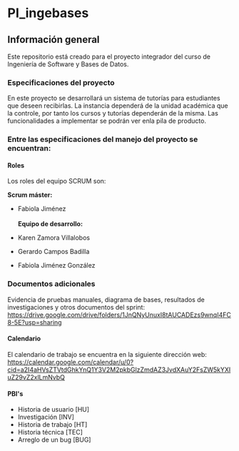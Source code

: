 # PI_ingebases



## Información general

Este repositorio está creado para el proyecto integrador del curso de Ingeniería de Software y Bases de Datos.

### Especificaciones del proyecto

En este proyecto se desarrollará un sistema de tutorías para estudiantes que deseen recibirlas. La instancia dependerá de la unidad académica que la controle, por tanto los cursos y tutorías dependerán de la misma. Las funcionalidades a implementar se podrán ver enla pila de producto. 

### Entre las especificaciones del manejo del proyecto se encuentran: 

#### Roles

Los roles del equipo SCRUM son:

**Scrum máster:** 
- Fabiola Jiménez\
\
**Equipo de desarrollo:**

- Karen Zamora Villalobos
- Gerardo Campos Badilla 
- Fabiola Jiménez González

### Documentos adicionales

Evidencia de pruebas manuales, diagrama de bases, resultados de investigaciones y otros documentos del sprint: https://drive.google.com/drive/folders/1JnQNyUnuxI8tAUCADEzs9wnqI4FC8-5E?usp=sharing

#### Calendario

El calendario de trabajo se encuentra en la siguiente dirección web: https://calendar.google.com/calendar/u/0?cid=a2I4aHVsZTVtdGhkYnQ1Y3V2M2pkbGlzZmdAZ3JvdXAuY2FsZW5kYXIuZ29vZ2xlLmNvbQ

#### PBI's

- Historia de usuario [HU]
- Investigación [INV]
- Historia de trabajo [HT]
- Historia técnica [TEC]
- Arreglo de un bug [BUG]
